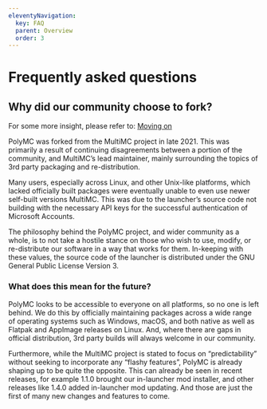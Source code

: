 ```yaml
---
eleventyNavigation:
  key: FAQ
  parent: Overview
  order: 3
---
```


# Frequently asked questions

## Why did our community choose to fork?

For some more insight, please refer to: [Moving on](/news/moving-on)

PolyMC was forked from the MultiMC project in late 2021. This was primarily a result of continuing disagreements between a portion of the community, and MultiMC’s lead maintainer, mainly surrounding the topics of 3rd party packaging and re-distribution.

Many users, especially across Linux, and other Unix-like platforms, which lacked officially built packages were eventually unable to even use newer self-built versions MultiMC. This was due to the launcher’s source code not building with the necessary API keys for the successful authentication of Microsoft Accounts.

The philosophy behind the PolyMC project, and wider community as a whole, is to not take a hostile stance on those who wish to use, modify, or re-distribute our software in a way that works for them. In-keeping with these values, the source code of the launcher is distributed under the GNU General Public License Version 3.

### What does this mean for the future?

PolyMC looks to be accessible to everyone on all platforms, so no one is left behind. We do this by officially maintaining packages across a wide range of operating systems such as Windows, macOS, and both native as well as Flatpak and AppImage releases on Linux. And, where there are gaps in official distribution, 3rd party builds will always welcome in our community.

Furthermore, while the MultiMC project is stated to focus on “predictability” without seeking to incorporate any “flashy features”, PolyMC is already shaping up to be quite the opposite. This can already be seen in recent releases, for example 1.1.0 brought our in-launcher mod installer, and other releases like 1.4.0 added in-launcher mod updating. And those are just the first of many new changes and features to come. 
